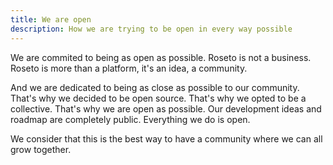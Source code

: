 ```yaml
---
title: We are open
description: How we are trying to be open in every way possible
---
```


We are commited to being as open as possible. Roseto is not a 
business. Roseto is more than a platform, it's an idea, a community.

And we are dedicated to being as close as possible to our community.
That's why we decided to be open source. That's why we opted to be a collective.
That's why we are open as possible. Our development ideas and roadmap are completely
public. Everything we do is open.

We consider that this is the best way to have a community where we can all grow together.
